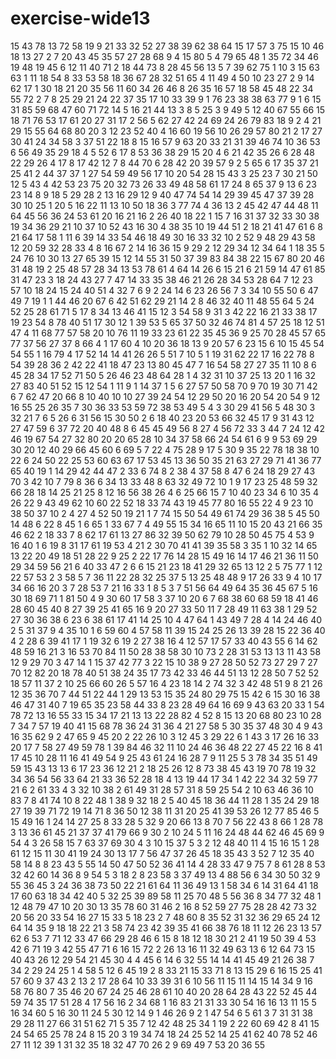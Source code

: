 # exercise-wide13
15
43
78
13
72
58
19
9
21
33
32
52
27
38
39
62
38
64
15
17
57
3
75
15
10
46
18
13
27
2
7
20
43
45
35
57
27
28
68
9
4
15
80
5
4
79
65
48
1
35
72
34
46
19
48
19
45
6
12
11
40
71
2
18
44
73
8
28
45
56
13
5
7
39
62
75
1
10
3
15
63
63
1
11
18
54
8
33
53
58
18
36
67
28
32
51
65
4
11
49
4
50
10
23
27
2
9
14
62
17
1
30
18
21
20
35
56
11
60
34
26
46
8
26
35
16
57
18
58
45
48
22
34
55
72
2
7
8
25
29
21
24
22
37
35
17
10
33
39
9
1
76
23
38
38
63
77
9
1
6
15
31
85
59
68
47
60
71
72
14
5
16
21
44
13
3
8
5
25
3
9
49
5
12
40
67
55
66
15
18
71
76
53
17
61
20
27
31
17
2
56
5
62
27
42
24
69
24
26
79
83
18
9
2
4
21
29
15
55
64
68
80
20
3
12
23
52
40
4
16
60
19
56
10
26
29
57
80
21
2
17
27
30
41
24
34
58
3
37
51
22
18
8
15
16
57
9
63
20
33
21
31
39
46
74
10
36
53
6
56
49
35
29
18
4
5
52
6
17
8
53
36
38
29
15
20
4
6
21
42
35
26
6
28
48
22
29
26
4
17
8
17
42
12
7
8
44
70
6
28
42
20
39
57
9
2
5
65
6
17
35
37
21
25
41
2
44
37
37
1
27
54
59
49
56
17
10
20
54
28
15
43
3
25
23
7
30
21
50
12
5
43
4
42
53
23
75
20
32
73
26
33
49
48
58
61
17
24
8
65
37
9
13
6
23
23
14
8
9
18
5
29
28
2
13
16
29
12
9
40
47
74
54
14
29
39
45
47
37
39
28
30
10
25
1
20
5
16
22
11
13
10
50
18
36
3
77
74
4
36
13
2
45
42
47
44
48
11
64
45
56
36
24
53
61
20
16
21
16
2
26
40
18
22
1
15
7
16
31
37
32
33
30
38
19
34
36
29
21
10
37
10
52
43
16
30
4
38
35
10
19
44
51
2
18
21
41
47
61
6
8
21
64
17
58
1
11
6
39
14
33
54
46
18
49
30
16
33
32
10
2
52
9
48
29
43
58
12
20
59
32
28
33
4
8
16
67
2
14
16
36
15
9
29
2
12
29
34
12
34
64
1
18
35
5
24
76
10
30
13
27
65
39
15
12
14
55
31
50
37
39
83
84
38
22
15
67
80
20
46
31
48
19
2
25
48
57
28
34
13
53
78
61
4
64
14
26
6
15
21
6
21
59
14
47
61
85
31
47
23
3
18
24
43
27
7
47
14
33
35
38
46
21
26
28
34
53
28
64
7
12
23
57
10
18
24
15
24
40
51
4
32
7
6
9
2
24
14
6
23
26
56
7
3
34
10
55
50
6
47
49
7
19
1
1
44
46
20
67
6
42
51
62
29
21
14
2
8
46
32
40
11
48
55
64
5
24
52
25
28
61
71
5
17
8
34
13
46
41
15
12
3
54
58
9
31
3
42
22
16
21
33
38
17
19
23
54
8
78
40
51
17
30
12
1
39
53
5
65
37
50
32
46
74
81
4
57
25
18
12
51
47
4
11
68
77
57
58
20
10
76
11
19
33
23
61
22
35
45
36
9
25
70
28
45
57
65
77
37
56
27
37
8
66
4
1
17
60
4
10
20
36
18
13
9
20
57
6
23
15
6
10
15
45
54
54
55
1
16
79
4
17
52
14
14
41
26
26
5
51
7
10
5
1
19
31
62
22
17
16
22
78
8
54
39
28
36
2
42
22
41
18
47
23
13
80
45
47
7
16
54
58
27
27
35
11
10
8
6
45
28
34
17
52
71
50
5
26
46
23
48
64
28
1
4
32
31
10
37
25
13
20
1
16
32
27
83
40
51
52
15
12
54
1
11
9
1
14
37
1
5
6
27
57
50
58
70
9
70
19
30
71
42
6
7
62
47
20
66
8
10
40
10
10
27
39
24
54
12
29
50
20
16
20
54
20
54
9
12
16
55
25
26
35
7
30
36
33
53
59
72
38
53
49
5
4
3
30
29
41
56
5
48
30
3
32
21
7
6
5
26
6
31
56
15
30
50
2
6
18
40
23
20
53
66
32
45
17
9
31
43
12
27
47
59
6
37
72
20
40
48
8
6
45
45
49
56
8
27
4
56
72
33
3
44
7
24
12
42
46
19
67
54
27
32
80
20
20
65
28
10
34
37
58
66
24
54
61
6
9
9
53
69
29
30
20
12
40
29
66
45
60
6
69
5
7
22
4
75
28
9
17
5
30
9
35
22
78
18
38
10
22
6
24
50
22
25
53
60
63
67
17
53
45
13
36
50
35
21
63
27
29
71
41
36
77
65
40
19
1
14
29
42
44
47
2
33
6
74
8
2
38
4
37
58
8
47
6
24
18
29
27
43
70
3
42
10
7
79
8
36
6
34
13
33
48
8
63
32
49
72
10
1
9
17
23
25
48
59
32
66
28
18
14
25
21
25
8
12
16
56
38
26
4
6
25
66
15
7
10
40
23
34
6
10
35
4
26
22
9
43
49
62
10
60
22
52
18
33
74
43
19
45
77
80
16
55
22
4
9
23
10
38
50
37
10
2
4
27
4
52
50
19
21
1
7
74
15
50
54
49
61
74
29
36
38
5
45
50
14
48
6
22
8
45
1
6
65
1
33
67
7
4
49
55
15
34
16
65
11
10
15
20
43
21
66
35
46
62
2
18
33
7
8
62
17
61
13
27
86
32
39
50
62
79
10
28
50
45
75
4
53
9
16
40
1
6
19
8
31
17
61
19
53
4
21
2
30
70
41
41
39
35
58
3
35
1
10
32
14
65
13
22
20
49
18
51
28
22
9
25
2
22
17
76
14
28
15
49
16
14
17
46
21
36
11
50
29
34
59
56
21
6
40
33
47
2
6
6
15
21
23
18
41
29
32
65
13
12
2
5
75
77
1
12
22
57
53
2
3
58
5
7
36
11
22
28
32
25
37
5
13
25
48
48
9
17
26
33
9
4
10
17
34
66
16
20
3
7
28
53
7
21
16
33
1
8
5
3
7
51
56
64
49
64
35
36
45
67
5
16
30
18
69
71
1
81
50
4
9
30
60
17
58
3
37
10
20
6
7
68
38
60
68
59
18
41
46
28
60
45
40
8
27
39
25
41
65
16
9
20
27
33
50
11
7
28
49
11
63
38
1
29
52
27
30
36
38
6
23
6
38
61
17
41
14
25
10
4
47
64
1
43
49
7
28
4
14
24
46
40
2
5
31
37
9
4
35
10
1
6
59
60
4
57
58
11
39
15
24
25
26
13
39
28
15
22
36
40
4
2
28
6
39
41
17
1
19
32
6
19
2
27
38
16
4
12
57
17
57
33
40
43
55
6
14
62
48
59
16
21
3
16
53
70
84
11
50
28
38
58
30
10
73
2
28
31
53
13
13
11
43
58
12
9
29
70
3
47
14
1
15
37
42
77
3
22
15
10
38
9
27
28
50
52
73
27
29
7
27
70
12
82
20
18
78
40
51
38
24
35
17
73
42
33
46
44
51
13
12
28
50
7
52
52
18
57
11
37
2
10
25
66
60
26
5
57
16
4
23
18
14
2
74
32
3
42
48
51
9
8
21
26
12
35
36
70
7
44
51
22
44
1
29
13
53
15
35
24
80
29
75
15
42
6
15
30
16
38
46
47
31
40
7
19
65
35
23
58
44
33
8
23
28
49
64
16
69
9
43
63
20
33
1
54
78
72
13
16
55
33
15
34
17
21
13
13
22
28
82
4
52
8
15
13
20
68
80
23
10
28
7
34
7
57
19
40
41
15
68
78
36
24
31
36
4
21
27
58
5
30
35
37
48
30
4
9
43
16
35
62
9
2
47
65
9
45
20
2
22
26
10
3
12
45
3
29
22
6
1
43
3
17
26
16
33
20
17
7
58
27
49
59
78
1
39
84
46
32
11
10
24
46
36
48
22
27
45
22
16
8
41
17
45
10
28
11
16
41
49
54
9
25
43
61
24
16
28
7
9
11
25
5
3
78
34
35
51
49
59
15
43
13
13
6
17
23
36
12
21
2
18
25
26
12
8
73
38
45
43
19
70
78
19
32
34
36
54
56
33
64
21
33
36
52
28
18
4
13
19
44
17
34
1
42
22
34
32
59
77
21
6
2
61
33
4
3
32
10
38
2
61
49
31
28
57
31
8
59
25
54
2
10
63
46
36
10
83
7
8
41
74
10
8
22
48
1
38
9
32
18
2
5
40
45
18
36
44
11
28
1
35
24
29
18
27
19
39
71
72
19
14
71
8
36
50
12
38
11
31
20
25
41
39
53
26
12
77
85
46
5
15
49
16
1
24
14
27
25
8
33
28
5
32
9
20
66
13
8
70
7
56
22
43
8
66
1
28
78
3
13
36
61
45
21
37
37
41
79
66
9
30
2
10
24
5
11
16
24
48
44
62
46
45
69
9
54
4
3
26
58
15
7
63
37
69
30
4
3
10
15
37
5
3
2
12
48
40
11
4
15
16
15
1
28
61
12
15
11
30
41
19
24
30
13
17
7
56
47
37
26
45
18
35
43
3
52
7
12
35
40
58
14
8
8
23
43
5
55
14
50
47
50
52
36
41
14
4
28
33
47
9
75
7
8
61
28
8
53
32
42
60
14
36
8
9
54
5
3
18
2
8
23
58
3
37
49
13
4
88
56
6
34
30
50
32
9
55
36
45
3
24
36
38
73
50
22
21
61
64
11
36
49
13
1
58
34
6
14
31
64
41
18
17
60
63
18
34
42
40
5
32
25
39
89
58
11
25
70
48
5
56
36
8
34
77
32
48
1
12
48
79
47
10
20
30
13
35
78
60
31
46
2
16
8
52
59
27
75
28
28
42
73
32
20
56
20
33
54
16
27
15
33
5
18
23
2
7
48
60
8
35
52
31
32
36
29
65
24
12
64
14
35
9
18
18
22
21
3
58
74
23
42
39
35
41
66
38
76
18
11
12
26
23
13
57
62
6
53
7
71
12
33
47
66
29
28
46
6
15
8
18
12
18
30
21
2
41
19
50
39
4
53
42
6
71
19
3
42
55
47
71
6
16
15
72
2
26
13
16
11
32
49
63
13
6
12
64
73
15
40
43
26
12
29
54
21
45
30
4
4
45
6
14
6
32
55
14
14
41
45
49
21
26
38
7
34
2
29
24
25
1
4
58
5
12
6
45
19
2
8
33
21
15
33
71
8
13
15
29
6
16
15
25
41
57
60
9
37
43
2
13
2
17
28
64
10
33
39
31
6
10
56
11
15
11
14
15
14
34
9
16
58
76
80
7
35
46
20
67
24
25
46
28
61
10
40
20
28
64
28
43
22
52
45
44
59
74
35
17
51
28
4
17
56
16
2
34
68
1
16
83
21
31
33
30
54
16
16
13
11
15
5
16
34
60
5
16
30
11
24
5
30
12
14
9
1
46
26
9
2
1
47
54
6
5
61
3
7
31
31
38
29
28
11
27
66
31
51
62
71
5
35
7
12
42
48
25
34
1
19
2
22
60
69
42
8
41
15
24
54
65
25
78
24
8
15
20
3
19
34
74
18
24
25
52
14
25
41
62
40
78
52
46
27
11
12
39
1
31
32
35
18
32
47
70
26
2
9
69
49
7
53
20
36
55
